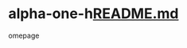 # alpha-one-h[README.md](https://github.com/mprizzuto/alpha-one-homepage/files/7018079/README.md)
omepage
